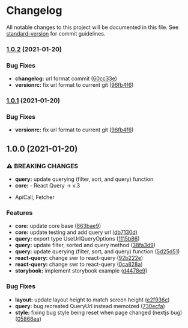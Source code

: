# Changelog

All notable changes to this project will be documented in this file. See [standard-version](https://github.com/conventional-changelog/standard-version) for commit guidelines.

### [1.0.2](https://github.com/chornos13/nextjs-concept/compare/v1.0.0...v1.0.2) (2021-01-20)


### Bug Fixes

* **changelog:** url format commit ([60cc33e](https://github.com/chornos13/nextjs-concept/commit/60cc33ec30f9737a86cfe07194d793a738b54597))
* **versionrc:** fix url format to current git ([96fb4f6](https://github.com/chornos13/nextjs-concept/commit/96fb4f62e015ea87ca6e36c621970abf3aa3ddad))

### [1.0.1](https://github.com/chornos13/nextjs-concept/compare/v1.0.0...v1.0.1) (2021-01-20)

### Bug Fixes

- **versionrc:** fix url format to current git ([96fb4f6](https://github.com/chornos13/nextjs-concept/commit/96fb4f62e015ea87ca6e36c621970abf3aa3ddad))

## 1.0.0 (2021-01-20)

### ⚠ BREAKING CHANGES

- **query:** update querying (filter, sort, and query) function
- **core:** - React Query -> v.3

* ApiCall, Fetcher

### Features

- **core:** update core base ([863bae9](https://github.com/chornos13/nextjs-concept/commit/863bae950676e765f9f313cdc3563018a9cc71c4))
- **core:** update testing and add query url ([db7130d](https://github.com/chornos13/nextjs-concept/commit/db7130d9647bfe324fa73e2bde8073f20282eb3d))
- **query:** export type UseUrlQueryOptions ([1115b86](https://github.com/chornos13/nextjs-concept/commit/1115b86267c01149f4a53fd5386ac649e2d7b468))
- **query:** update filter, sorted and query method ([38fa3d9](https://github.com/chornos13/nextjs-concept/commit/38fa3d95ac750ca4f7be7786da28a4e4cb2aaa52))
- **query:** update querying (filter, sort, and query) function ([5d25d51](https://github.com/chornos13/nextjs-concept/commit/5d25d51a5c5fe2e1062f70171f46ffefb5d49f58))
- **react-query:** change swr to react-query ([92b222e](https://github.com/chornos13/nextjs-concept/commit/92b222eb579b005e770f4a5b4608a86a81248660))
- **react-query:** change swr to react-query ([0ca828a](https://github.com/chornos13/nextjs-concept/commit/0ca828a615b0a6c916c05b4c5be0f22dbbb58abc))
- **storybook:** implement storybook example ([d4478e9](https://github.com/chornos13/nextjs-concept/commit/d4478e909cf7092192dd70498d89af737491e48c))

### Bug Fixes

- **layout:** update layout height to match screen height ([e2f936c](https://github.com/chornos13/nextjs-concept/commit/e2f936c67fbab8223e52a3f3004a9ec9f7d28135))
- **query:** bug recreated QueryUrl instead memoized ([730ecfa](https://github.com/chornos13/nextjs-concept/commit/730ecfaf5a8c58692e7356cf919dfe668ff9a189))
- **style:** fixing bug style being reset when page changed (nextjs bug) ([05866ea](https://github.com/chornos13/nextjs-concept/commit/05866ea61f251cee1534162fc08914238ff4e654))
